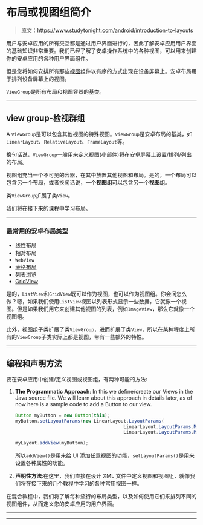 # 布局或视图组简介

> 原文：<https://www.studytonight.com/android/introduction-to-layouts>

用户与安卓应用的所有交互都是通过用户界面进行的，因此了解安卓应用用户界面的基础知识非常重要。我们已经了解了安卓操作系统中的各种视图，可以用来创建你的安卓应用的各种用户界面组件。

但是您将如何安排所有那些[视图](introduction-to-views)组件以有序的方式出现在设备屏幕上。安卓布局用于排列设备屏幕上的视图。

`ViewGroup`是所有布局和视图容器的基类。

* * *

## view group-检视群组

A `ViewGroup`是可以包含其他视图的特殊视图。`ViewGroup`是安卓布局的基类，如`LinearLayout`、`RelativeLayout`、`FrameLayout`等。

换句话说，`ViewGroup`一般用来定义视图(小部件)将在安卓屏幕上设置/排列/列出的布局。

视图组充当一个不可见的容器，在其中放置其他视图和布局。是的，一个布局可以包含另一个布局，或者换句话说，一个**视图组**可以包含另一个**视图组**。

类`ViewGroup`扩展了类`View`。

我们将在接下来的课程中学习布局。

* * *

### 最常用的安卓布局类型

*   线性布局
*   相对布局
*   `WebView`
*   [表格布局](table-layout-in-android)
*   [列表浏览](android-listview)
*   [GridView](android-gridview)

是的，`ListView`和`GridView`既可以作为视图，也可以作为视图组。你会问怎么做？嗯，如果我们使用`ListView`视图以列表形式显示一些数据，它就像一个视图。但是如果我们用它来创建其他视图的列表，例如`ImageView`，那么它就像一个视图组。

此外，视图组子类扩展了类`ViewGroup`，进而扩展了类`View`，所以在某种程度上所有的`ViewGroup`子类实际上都是视图，带有一些额外的特性。

* * *

## 编程和声明方法

要在安卓应用中创建/定义视图或视图组，有两种可能的方法:

1.  **The Programmatic Approach**: In this we define/create our Views in the Java source file. We will learn about this approach in details later, as of now here is a sample code to add a Button to our view.

    ```java
    Button myButton = new Button(this);
    myButton.setLayoutParams(new LinearLayout.LayoutParams(
                                            LinearLayout.LayoutParams.MATCH_PARENT,
                                            LinearLayout.LayoutParams.MATCH_PARENT));

    myLayout.addView(myButton);
    ```

    所以`addView()`是用来给 UI 添加任意视图的功能，`setLayoutParams()`是用来设置各种属性的功能。

2.  **声明性方法**:在这里，我们直接在设计 XML 文件中定义视图和视图组，就像我们将在接下来的几个教程中学习的各种常用视图一样。

在混合教程中，我们将了解每种流行的布局类型，以及如何使用它们来排列不同的视图组件，从而定义您的安卓应用的用户界面。

* * *

* * *